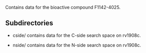 Contains data for the bioactive compound F1142-4025.

## Subdirectories

- cside/ contains data for the C-side search space on rv1908c.

- nside/ contains data for the N-side search space on rv1908c.

